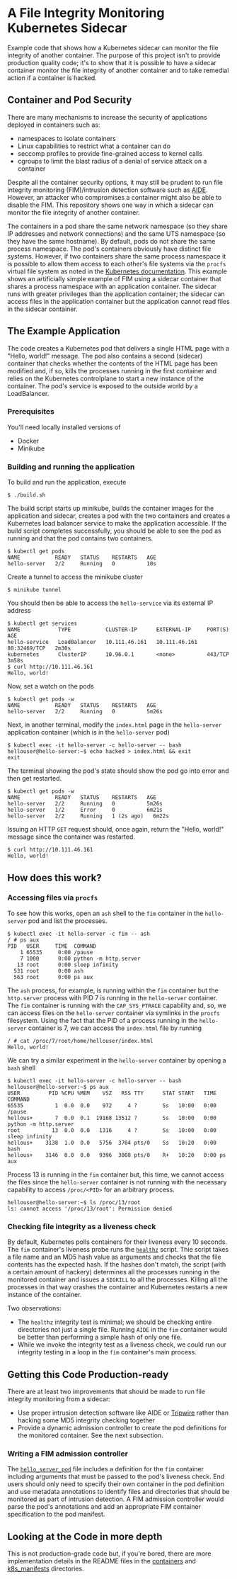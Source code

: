 # A File Integrity Monitoring Kubernetes Sidecar
Example code that shows how a Kubernetes sidecar can monitor the file integrity of another container. The purpose of this project isn't to
provide production quality code; it's to show that it is possible to have a sidecar container monitor the file integrity of another container and to
take remedial action if a container is hacked.

## Container and Pod Security
There are many mechanisms to increase the security of applications deployed in containers such as:
 * namespaces to isolate containers
 * Linux capabilities to restrict what a container can do
 * seccomp profiles to provide fine-grained access to kernel calls
 * cgroups to limit the blast radius of a denial of service attack on a container

Despite all the container security options, it may still be prudent to run file integrity monitoring (FIM)/intrusion detection software such as
[AIDE]( https://aide.github.io/). However, an attacker who compromises a container might also be able to disable the FIM. This repository shows one way in which a
sidecar can monitor the file integrity of another container.

The containers in a pod share the same network namespace (so they share IP addresses and network connections) and the same UTS namespace (so they have the same 
hostname). By default, pods do not share the same process namespace. The pod's containers obviously have distinct file systems. However, if two containers share the 
same process namespace it is possible to allow them access to each other's file systems via the `procfs` virtual file system as noted in the 
[Kubernetes documentation](https://kubernetes.io/docs/tasks/configure-pod-container/share-process-namespace/). This example shows an artificially simple example of 
FIM using a sidecar container that shares a process namespace with an application container. The sidecar runs with greater privileges than the application 
container; the sidecar can access files in the application container but the application cannot read files in the sidecar container. 


## The Example Application
The code creates a Kubernetes pod that delivers a single HTML page with a "Hello, world!" message. The pod also contains a second (sidecar) container that 
checks whether the contents of the HTML page has been modified and, if so, kills the processes running in the first container and relies on the Kubernetes
controlplane to start a new instance of the container. The pod's service is exposed to the outside world by a LoadBalancer.

### Prerequisites
You'll need locally installed versions of
 * Docker
 * Minikube

### Building and running the application
To build and run the application, execute

```
$ ./build.sh
```

The build script starts up minikube, builds the container images for the application and sidecar, creates a pod with the two containers and creates a Kubernetes
load balancer service to make the application accessible. If the build script completes successfully, you should be able to see the pod as running and that
the pod contains two containers.

```
$ kubectl get pods
NAME           READY   STATUS    RESTARTS   AGE
hello-server   2/2     Running   0          10s
```

Create a tunnel to access the minikube cluster

```
$ minikube tunnel
```

You should then be able to access the `hello-service` via its external IP address

```
$ kubectl get services
NAME            TYPE           CLUSTER-IP      EXTERNAL-IP     PORT(S)        AGE
hello-service   LoadBalancer   10.111.46.161   10.111.46.161   80:32469/TCP   2m30s
kubernetes      ClusterIP      10.96.0.1       <none>          443/TCP        3m58s
$ curl http://10.111.46.161
Hello, world!
```

Now, set a watch on the pods

```
$ kubectl get pods -w
NAME           READY   STATUS    RESTARTS   AGE
hello-server   2/2     Running   0          5m26s
```

Next, in another terminal, modify the `index.html` page in the `hello-server` application container (which is in the `hello-server` pod)

```
$ kubectl exec -it hello-server -c hello-server -- bash
hellouser@hello-server:~$ echo hacked > index.html && exit
exit
```

The terminal showing the pod's state should show the pod go into error and then get restarted.

```
$ kubectl get pods -w
NAME           READY   STATUS    RESTARTS   AGE
hello-server   2/2     Running   0          5m26s
hello-server   1/2     Error     0          6m21s
hello-server   2/2     Running   1 (2s ago)   6m22s
```

Issuing an HTTP `GET` request should, once again, return the "Hello, world!" message since the container was restarted.

```
$ curl http://10.111.46.161
Hello, world!
```

## How does this work?
### Accessing files via `procfs`
To see how this works, open an `ash` shell to the `fim` container in the `hello-server` pod and list the processes.

```
$ kubectl exec -it hello-server -c fim -- ash
/ # ps aux
PID   USER     TIME  COMMAND
    1 65535     0:00 /pause
    7 1000      0:00 python -m http.server
   13 root      0:00 sleep infinity
  531 root      0:00 ash
  563 root      0:00 ps aux
```

The `ash` process, for example, is running within the `fim` container but the `http.server` process with PID 7 is running in the `hello-server` container.
The `fim` container is running with the `CAP_SYS_PTRACE` capability and, so, we can access files on the `hello-server` container via symlinks in the `procfs` filesystem.
Using the fact that the PID of a process running in the `hello-server` container is 7, we can access the `index.html` file by running

```
/ # cat /proc/7/root/home/hellouser/index.html
Hello, world!
```

We can try a similar experiment in the `hello-server` container by opening a `bash` shell

```
$ kubectl exec -it hello-server -c hello-server -- bash
hellouser@hello-server:~$ ps aux
USER         PID %CPU %MEM    VSZ   RSS TTY      STAT START   TIME COMMAND
65535          1  0.0  0.0    972     4 ?        Ss   10:00   0:00 /pause
hellous+       7  0.0  0.1  19168 13512 ?        Ss   10:00   0:00 python -m http.server
root          13  0.0  0.0   1316     4 ?        Ss   10:00   0:00 sleep infinity
hellous+    3138  1.0  0.0   5756  3704 pts/0    Ss   10:20   0:00 bash
hellous+    3146  0.0  0.0   9396  3008 pts/0    R+   10:20   0:00 ps aux
```

Process 13 is running in the `fim` container but, this time, we cannot access the files since the `hello-server` container is not running with the necessary capability to access `/proc/<PID>` for an arbitrary process.

```
hellouser@hello-server:~$ ls /proc/13/root
ls: cannot access '/proc/13/root': Permission denied
```

### Checking file integrity as a liveness check
By default, Kubernetes polls containers for their liveness every 10 seconds. The `fim` container's liveness probe runs the [`healthz`](./containers/fim/healthz)
script. Thie script takes a file name and an MD5 hash value as arguments and checks that the file contents has the expected hash.
If the hashes don't match, the script (with a certain amount of hackery) determines all the processes running in the monitored container and issues a
`SIGKILL` to all the processes. Killing all the processes in that way crashes the container and Kubernetes restarts a new instance of the container.

Two observations:
* The `healthz` integrity test is minimal; we should be checking entire directories not just a single file. Running `AIDE` in the `fim` container would be better than performing a simple hash of only one file.
* While we invoke the integrity test as a liveness check, we could run our integrity testing in a loop in the `fim` container's main process.


## Getting this Code Production-ready
There are at least two improvements that should be made to run file integrity monitoring from a sidecar:
* Use proper intrusion detection software like AIDE or [Tripwire](https://tripwire.com) rather than hacking some MD5 integrity checking together
* Provide a dynamic admission controller to create the pod definitions for the monitored container. See the next subsection.

### Writing a FIM admission controller
The [`hello_server_pod`](./k8s_manifests/hello_server_pod.yaml) file includes a definition for the `fim` container including arguments that must be passed
to the pod's liveness check. End users should only need to specify their own container in the pod
definition and use metadata annotations to identify files and directories that should be monitored as part of intrusion detection. A FIM admission controller would
parse the pod's annotations and add an appropriate FIM container specification to the pod manifest.


## Looking at the Code in more depth
This is not production-grade code but, if you're bored, there are more implementation details in the README files in the [containers](./containers) and 
[k8s_manifests](./k8s_manifests) directories.
